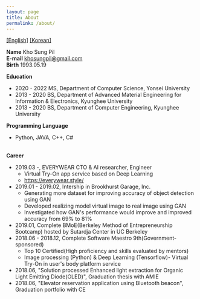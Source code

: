 ```yaml
---
layout: page
title: About
permalink: /about/
---
```


<a href = "/about">[English]</a>
<a href = "/about_kr">[Korean]</a>

<b>Name</b> Kho Sung Pil<br>
<b>E-mail</b> khosungpil@gmail.com<br>
<b>Birth</b> 1993.05.19<br>

<b>Education</b><br>
* 2020 - 2022 MS, Department of Computer Science, Yonsei University<br>
* 2013 - 2020 BS, Department of Advanced Material Engineering for Information & Electronics, Kyunghee University<br>
* 2013 - 2020 BS, Department of Computer Engineering, Kyunghee University<br>

<b>Programming Language</b><br>
* Python, JAVA, C++, C#<br><br>

<b>Career</b><br>
* 2019.03 -, EVERYWEAR CTO & AI researcher, Engineer
  - Virtual Try-On app service based on Deep Learning
  - <a href="https://everywear.style">https://everywear.style/</a>
* 2019.01 - 2019.02, Intership in Brookhurst Garage, Inc.
  - Generating more dataset for improving accuracy of object detection using GAN
  - Developed realizing model virtual image to real image using GAN
  - Investigated how GAN's performance would improve and improved accuracy from 69% to 81%
* 2019.01, Complete BMoE(Berkeley Method of Entrepreneurship Bootcamp) hosted by Sutardja Center in UC Berkeley
* 2018.06 - 2018.12, Complete Software Maestro 9th(Government-sponsored)
  - Top 10 Certified(High proficiency and skills evaluated by mentors)
  - Image processing (Python) & Deep Learning (Tensorflow)- Virtual Try-On in user's body platform service
* 2018.06, "Solution processed Enhanced light extraction for Organic Light Emitting Diode(OLED)", Graduation thesis with AMIE
* 2018.06, "Elevator reservation application using Bluetooth beacon",  Graduation portfolio with CE